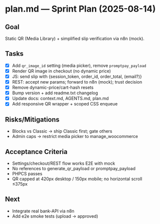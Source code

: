 # plan.md — Sprint Plan (2025-08-14)

## Goal
Static QR (Media Library) + simplified slip verification via n8n (mock).

## Tasks
- [x] Add `qr_image_id` setting (media picker), remove `promptpay_payload`
- [x] Render QR image in checkout (no dynamic price)
- [x] JS: send slip with {session_token, order_id, order_total, (email?)}
- [x] REST: accept new params; forward to n8n (mock); trust decision
- [x] Remove dynamic-price/cart-hash resets
- [x] Bump version + add readme.txt changelog
- [x] Update docs: context.md, AGENTS.md, plan.md
- [x] Add responsive QR wrapper + scoped CSS enqueue

## Risks/Mitigations
- Blocks vs Classic → ship Classic first; gate others
- Admin caps → restrict media picker to manage_woocommerce

## Acceptance Criteria
- Settings/checkout/REST flow works E2E with mock
- No references to generate_qr_payload or promptpay_payload
- PHPCS passes
- QR capped at 420px desktop / 150px mobile; no horizontal scroll ≤375px

## Next
- Integrate real bank-API via n8n
- Add e2e smoke tests (upload → approved)
